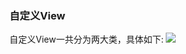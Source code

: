 ### 自定义View
自定义View一共分为两大类，具体如下:
![](https://github.com/WebberCao/DevelopmentNotes/blob/master/images/CustomerView1.png)
